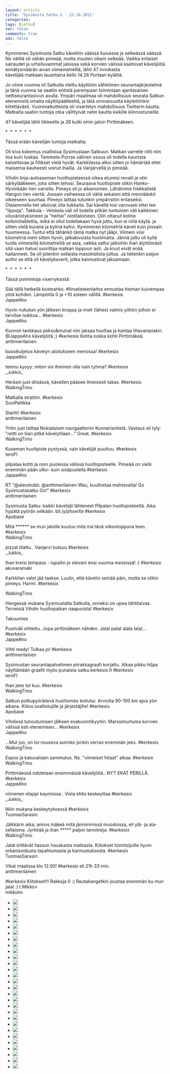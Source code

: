 ```yaml
--- 
layout: article 
title: "Sysimusta Satku X - 22.10.2011" 
categories: 
tags: [satku]
toc: false 
comments: true 
ads: false 
--- 
```


Kymmenes Sysimusta Satku käveltiin säässä kuivassa ja selkeässä säässä.
No välillä oli vähän pimeää, mutta muuten oikein selkeää. Vaikka
erilaiset sairaudet ja urheiluvammat jaloissa sekä korvien välissä
kaatoivat kävelijöitä ennätysmäärän aivan viimemetreillä, lähti 47
innokasta kävelijää matkaan lauantaina kello 14.28 Portaan kylältä. 

Jo viime vuonna oli Satkulla otettu käyttöön sähköinen
seurantajärjestelmä ja tänä vuonna se saatiin entistä parempaan
toimintaan ajantasaisen nettiseurantasivun avulla. Ympäri maailmaa oli
mahdollisuus seurata Satkun etenemistä omalta näyttöpäätteeltä, ja tätä
ominaisuutta käytettiinkin kiitettävästi. Vuorovaikutteista oli
visertelyn mahdollisuus Twitterin kautta. Matkalta saatiin tuntoja otka
välittyivät netin kautta kaikille kiinnostuneille.

47 kävelijää lähti liikkeelle ja 26 kulki omin jaloin Pirttimäkeen. 

\*  \*  \*  \*  \*  \*

Tässä erään kävelijän tuntoja matkalta:

Oli kiva kokemus osallistua Sysimustaan Satkuun. Matkan varrelle riitti
niin iloa kuin tuskaa. Tammela-Porras välinen osuus oli todella kaunista
katseltavaa ja fiilikset vielä hyvät. Karkkilassa alkoi sitten jo
hämärtää ettei maisemia kauheesti voinut ihailla. Ja Vanjärvellä jo
pimeää.

Vihdin linja-autoaseman huoltopisteessä oikea etureisi renaili ja otin
särkylääkkeen, joka sitten tehosi. Seuraava huoltopiste olikin
Hanko-Hyvinkään tien varrella. Pimeys oli jo aikamoinen. Lähdimme
hiekkatietä Hangon tien viertä. Jossain vaiheessa oli vähä sekaisin että
mennäänkö oikeeseen suuntaa. Pimeys laittaa tutunkin ympäristön
erilaiseksi. Otalammella tiet alkoivat olla liukkaita. Sai kävellä tosi
varovasti ettei tee "lippoja". Takkula - Velskola väli oli todella
pitkän tuntuinen väli kaikkinen viluväristyksineen ja "heihei"
olotilaloineen. Olin ottanut kolme kofeiinitablettia, mikä ei ollut
todellakaan hyvä juttu, kun ei niitä käytä. ja sitten vielä burana ja
kylmä kahvi. Kymmenen kilometriä käveli kuin jossain huumeessa. Tuntui
että tähänkö tämä matka nyt jääpi. Viimein viisi kilometriä meni sitten
hyvin, jalkakivuista huolimatta. Jännä juttu oli kyllä tuolla
viimeisillä kilometreillä se asia, vaikka sattui jalkoihin ihan
älyttömästi sitä vaan halusi suorittaa matkan loppuun asti. Ja kivut
eivät enää haitanneet. Se oli jotenkin sellaista masokistista juttua. Ja
tietenkin paljon auttoi se että oli kävelykaverit, jotka kannustivat
jaksamaan.

\*  \*  \*  \*  \*  \*

Tässä poimintoja viserryksistä:

Sää tällä hetkellä kosteahko. \#Ilmatieteenlaitos ennustaa hieman
kuivempaa yötä kohden. Lämpötila 0 ja +10 asteen välillä. \#kerkesix\
JappeAho

Hyvin nukutun yön jälkeen kroppa ja mieli (lähes) valmis yöhön jolloin
ei tarvitse nukkua... \#kerkesix\
 JappeAho

Kunnon tankkaus peksu&munat niin jaksaa huoltaa ja kantaa lihavampiakin
@JappeAho kävelijöitä ;) \#kerkesix Kohta nokka kohti Pirttimäkeä.\
anttimerilainen 

bussikuljetus kävelyn aloitukseen menossa! \#kerkesix\
JappeAho

teemu kysyy: miten voi ihminen olla nain tyhma? \#kerkesix\
\_Jukkis\_

Heräsin just dösässä, kävellen pääsee ilmeisesti takas. \#kerkesix\
WalkingTimo

Matkalla strattiin. \#kerkesix\
SuviPellikka

Startti! \#kerkesix\
anttimerilainen 

Yritin just laittaa Nokialaisen navigaattoriin Kunnarlantietä. Vastaus
oli tyly: "reitti on liian pitkä kävelytilaan..." Great. \#kerkesix\
WalkingTimo

Kuseman huoltpiste pystyssä, vain kävelijät puuttuu. \#kerkesix\
teroFI

pilpalaa kohti ja noin puolessa välissä huoltopisteelle. Pimeää on vielä
enemmän pään ulko- kuin sisäpuolella \#kerkesix\
JappeAho

RT “@alexstubb: @anttimerilainen Wau, kuullostaa mahtavalta! Go
Sysimustasatku Go!” \#kerkesix\
anttimerilainen 

Sysimusta Satku: kaikki kävelijät lähteneet Pilpalan huoltopisteeltä.
Aika hypätä pyörän selkään. bit.ly/phswXe \#kerkesix\
Apobase

Mitä \*\*\*\*\*\* se mun jaloille kuuluu mitä mä tänä viikonloppuna
teen. \#kerkesix\
WalkingTimo

pizzat tilattu.. Vanjarvi kutsuu \#kerkesix\
\_Jukkis\_

Ihan kreisi tempaus - lupailin jo olevani ensi vuonna messissä! :)
\#kerkesix\
akuvaramaki

Karkkilan valot jää taakse. Luulin, että kävelin seinää päin, mutta se
olikin pimeys. Harmi. \#kerkesix

WalkingTimo

Hengessä mukana Sysimustalla Satkulla, onneksi on upea tähtitaivas.
Terveisiä Vihdin huoltopaikan naapurista! \#kerkesix

Takuumies

Puoliväli ohitettu. Jopa pirttimäkeen nähden. Jalat palat alala
lalat.... \#kerkesix\
JappeAho

Vihti ready! Tulkaa jo! \#kerkesix\
anttimerilainen 

Sysimustan seurantapalvelimen piirakkagraafi korjattu. Alkaa pikku
hiljaa näyttämään graafit myös punaista satku.kerkesix.fi \#kerkesix\
teroFI

Ihan jees toi kuu. \#kerkesix\
WalkingTimo

Satkun polkupyöräilevä huoltomies kotiutui. Arviolta 90-100 km ajoa yön
aikana. Kiitos osallistujille ja järjestäjille! \#kerkesix\
Apobase

Vihdissä tuhoutumisen jälkeen evakuointikyytiin. Marssimurtuma korvien
välissä esti etenemisen... \#kerkesix\
JappeAho

...Mut joo, on toi nouseva aurinko jonkin verran enemmän jees.
\#kerkesix\
WalkingTimo

Espoo ja katuvalojen sammutus. Ns. "viimeiset hitaat" alkaa. \#kerkesix\
WalkingTimo

Pirttimäessä odotetaan ensimmäisiä kävelijöitä.. NYT EKAT PERILLÄ.
\#kerkesix\
JappeAho

viimenen etappi kaynnissa.. Viela ehtis keskeyttaa \#kerkesix\
\_Jukkis\_

Niiin mukana keskeytyksessä \#kerkesix\
TuomasSarasin

Jälkkärin aika; annos mäkeä mitä jännimmissä muodoissa, eli ylä- ja ala-
sellaisina. Jyrkkää ja ihan \*\*\*\*\* paljon tanniineja. \#kerkesix\
WalkingTimo

Jalat kiittävät hassun hauskasta matkasta. Kiitokset toimitsijoille
hyvin orkanisoidusta tapahtumasta ja kannustuksesta. \#kerkesix\
TuomasSarasin

Vikat maalissa klo 12.00! \#kerkesix eli 21h 33 min.\
anttimerilainen 

\#kerkesix Kiitokset!!! Rakkoja 0 :) Rautakangetkin joustaa enemmän ku
mun jalat :) t.Mikko\<\
mikkoim

<div class="image-gallery">

-   [![](/Media/Default/ImageGalleries/sysimusta-satku-10/Thumbnails/graafit.jpg)](/Media/Default/ImageGalleries/sysimusta-satku-10/graafit.jpg)
-   [![](/Media/Default/ImageGalleries/sysimusta-satku-10/Thumbnails/satku10%20001.JPG)](/Media/Default/ImageGalleries/sysimusta-satku-10/satku10%20001.JPG)
-   [![](/Media/Default/ImageGalleries/sysimusta-satku-10/Thumbnails/satku10%20002.JPG)](/Media/Default/ImageGalleries/sysimusta-satku-10/satku10%20002.JPG)
-   [![](/Media/Default/ImageGalleries/sysimusta-satku-10/Thumbnails/satku10%20003.JPG)](/Media/Default/ImageGalleries/sysimusta-satku-10/satku10%20003.JPG)
-   [![](/Media/Default/ImageGalleries/sysimusta-satku-10/Thumbnails/satku10%20004.JPG)](/Media/Default/ImageGalleries/sysimusta-satku-10/satku10%20004.JPG)
-   [![](/Media/Default/ImageGalleries/sysimusta-satku-10/Thumbnails/satku10%20005.JPG)](/Media/Default/ImageGalleries/sysimusta-satku-10/satku10%20005.JPG)
-   [![](/Media/Default/ImageGalleries/sysimusta-satku-10/Thumbnails/satku10%20006.JPG)](/Media/Default/ImageGalleries/sysimusta-satku-10/satku10%20006.JPG)
-   [![](/Media/Default/ImageGalleries/sysimusta-satku-10/Thumbnails/satku10%20007.JPG)](/Media/Default/ImageGalleries/sysimusta-satku-10/satku10%20007.JPG)
-   [![](/Media/Default/ImageGalleries/sysimusta-satku-10/Thumbnails/satku10%20008.JPG)](/Media/Default/ImageGalleries/sysimusta-satku-10/satku10%20008.JPG)
-   [![](/Media/Default/ImageGalleries/sysimusta-satku-10/Thumbnails/satku10%20009.JPG)](/Media/Default/ImageGalleries/sysimusta-satku-10/satku10%20009.JPG)
-   [![](/Media/Default/ImageGalleries/sysimusta-satku-10/Thumbnails/satku10%20010.JPG)](/Media/Default/ImageGalleries/sysimusta-satku-10/satku10%20010.JPG)
-   [![](/Media/Default/ImageGalleries/sysimusta-satku-10/Thumbnails/satku10%20011.JPG)](/Media/Default/ImageGalleries/sysimusta-satku-10/satku10%20011.JPG)
-   [![](/Media/Default/ImageGalleries/sysimusta-satku-10/Thumbnails/satku10%20012.JPG)](/Media/Default/ImageGalleries/sysimusta-satku-10/satku10%20012.JPG)
-   [![](/Media/Default/ImageGalleries/sysimusta-satku-10/Thumbnails/satku10%20014.JPG)](/Media/Default/ImageGalleries/sysimusta-satku-10/satku10%20014.JPG)
-   [![](/Media/Default/ImageGalleries/sysimusta-satku-10/Thumbnails/satku10%20015.JPG)](/Media/Default/ImageGalleries/sysimusta-satku-10/satku10%20015.JPG)
-   [![](/Media/Default/ImageGalleries/sysimusta-satku-10/Thumbnails/satku10%20017.JPG)](/Media/Default/ImageGalleries/sysimusta-satku-10/satku10%20017.JPG)
-   [![](/Media/Default/ImageGalleries/sysimusta-satku-10/Thumbnails/satku10%20018.JPG)](/Media/Default/ImageGalleries/sysimusta-satku-10/satku10%20018.JPG)
-   [![](/Media/Default/ImageGalleries/sysimusta-satku-10/Thumbnails/satku10%20019.JPG)](/Media/Default/ImageGalleries/sysimusta-satku-10/satku10%20019.JPG)
-   [![](/Media/Default/ImageGalleries/sysimusta-satku-10/Thumbnails/satku10%20020.JPG)](/Media/Default/ImageGalleries/sysimusta-satku-10/satku10%20020.JPG)
-   [![](/Media/Default/ImageGalleries/sysimusta-satku-10/Thumbnails/satku10%20021.JPG)](/Media/Default/ImageGalleries/sysimusta-satku-10/satku10%20021.JPG)
-   [![](/Media/Default/ImageGalleries/sysimusta-satku-10/Thumbnails/satku10%20022.JPG)](/Media/Default/ImageGalleries/sysimusta-satku-10/satku10%20022.JPG)
-   [![](/Media/Default/ImageGalleries/sysimusta-satku-10/Thumbnails/satku10%20023.JPG)](/Media/Default/ImageGalleries/sysimusta-satku-10/satku10%20023.JPG)
-   [![](/Media/Default/ImageGalleries/sysimusta-satku-10/Thumbnails/satku10%20025.JPG)](/Media/Default/ImageGalleries/sysimusta-satku-10/satku10%20025.JPG)
-   [![](/Media/Default/ImageGalleries/sysimusta-satku-10/Thumbnails/satku10%20026.JPG)](/Media/Default/ImageGalleries/sysimusta-satku-10/satku10%20026.JPG)
-   [![](/Media/Default/ImageGalleries/sysimusta-satku-10/Thumbnails/satku10%20028.JPG)](/Media/Default/ImageGalleries/sysimusta-satku-10/satku10%20028.JPG)
-   [![](/Media/Default/ImageGalleries/sysimusta-satku-10/Thumbnails/satku10%20031.JPG)](/Media/Default/ImageGalleries/sysimusta-satku-10/satku10%20031.JPG)
-   [![](/Media/Default/ImageGalleries/sysimusta-satku-10/Thumbnails/satku10%20032.JPG)](/Media/Default/ImageGalleries/sysimusta-satku-10/satku10%20032.JPG)
-   [![](/Media/Default/ImageGalleries/sysimusta-satku-10/Thumbnails/satku10%20033.JPG)](/Media/Default/ImageGalleries/sysimusta-satku-10/satku10%20033.JPG)

</div>

